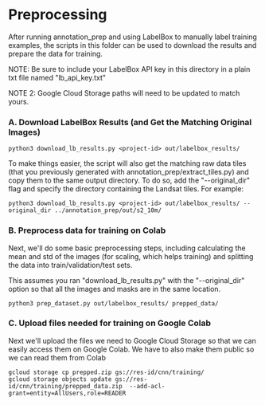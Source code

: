 # Preprocessing

After running annotation_prep and using LabelBox to manually label training examples, the scripts in this folder can be used to download the results and prepare the data for training.

NOTE: Be sure to include your LabelBox API key in this directory in a plain txt file named "lb_api_key.txt"


NOTE 2: Google Cloud Storage paths will need to be updated to match yours.

### A. Download LabelBox Results (and Get the Matching Original Images)

```
python3 download_lb_results.py <project-id> out/labelbox_results/
```

To make things easier, the script will also get the matching raw data tiles (that you previously generated with annotation_prep/extract_tiles.py) and copy them to the same output directory. To do so, add the "--original_dir" flag and specify the directory containing the Landsat tiles. For example:

```
python3 download_lb_results.py <project-id> out/labelbox_results/ --original_dir ../annotation_prep/out/s2_10m/
```


### B. Preprocess data for training on Colab

Next, we'll do some basic preprocessing steps, including calculating the mean and std of the images (for scaling, which helps training) and splitting the data into train/validation/test sets. 

This assumes you ran "download_lb_results.py" with the "--original_dir" option so that all the images and masks are in the same location.

```
python3 prep_dataset.py out/labelbox_results/ prepped_data/
```


### C. Upload files needed for training on Google Colab

Next we'll upload the files we need to Google Cloud Storage so that we can easily access them on Google Colab. We have to also make them public so we can read them from Colab

```
gcloud storage cp prepped.zip gs://res-id/cnn/training/
gcloud storage objects update gs://res-id/cnn/training/prepped_data.zip  --add-acl-grant=entity=AllUsers,role=READER
```

